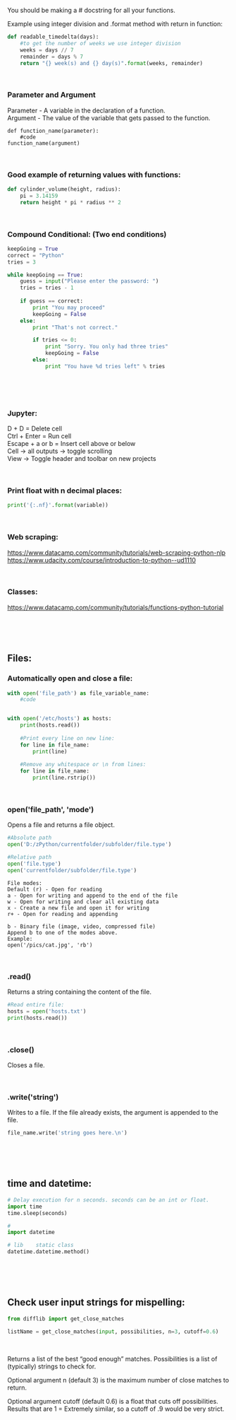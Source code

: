 You should be making a # docstring for all your functions.

Example using integer division and .format method with return in function:
```python
def readable_timedelta(days):
    #to get the number of weeks we use integer division
    weeks = days // 7
    remainder = days % 7
    return "{} week(s) and {} day(s)".format(weeks, remainder)
```

<br>

### Parameter and Argument
Parameter - A variable in the declaration of a function.  
Argument - The value of the variable that gets passed to the function.
```
def function_name(parameter):
    #code
function_name(argument)
```

<br>

### Good example of returning values with functions:
```python
def cylinder_volume(height, radius):
    pi = 3.14159
    return height * pi * radius ** 2
```

<br>

### Compound Conditional: (Two end conditions)
```python
keepGoing = True
correct = "Python"
tries = 3

while keepGoing == True:
    guess = input("Please enter the password: ")
    tries = tries - 1
    
    if guess == correct:
        print "You may proceed"
        keepGoing = False
    else:
        print "That's not correct."

        if tries <= 0:
            print "Sorry. You only had three tries"
            keepGoing = False
        else:
            print "You have %d tries left" % tries
```

<br>
<br>
<br>

### Jupyter:
D + D = Delete cell  
Ctrl + Enter = Run cell  
Escape + a or b = Insert cell above or below  
Cell -> all outputs -> toggle scrolling  
View -> Toggle header and toolbar on new projects

<br>

### Print float with n decimal places:
```python
print('{:.nf}'.format(variable))
```

<br>

### Web scraping:
https://www.datacamp.com/community/tutorials/web-scraping-python-nlp<br>
https://www.udacity.com/course/introduction-to-python--ud1110

<br>

### Classes:
https://www.datacamp.com/community/tutorials/functions-python-tutorial

<br>
<br>
<br>

## Files:
### Automatically open and close a file:
```python
with open('file_path') as file_variable_name:
    #code


with open('/etc/hosts') as hosts:
    print(hosts.read())
    
    #Print every line on new line:
    for line in file_name:
        print(line)
    
    #Remove any whitespace or \n from lines:
    for line in file_name:
        print(line.rstrip())
```

<br>

### open('file_path', 'mode')
Opens a file and returns a file object.
```python
#Absolute path
open('D:/zPython/currentfolder/subfolder/file.type')

#Relative path
open('file.type')
open('currentfolder/subfolder/file.type')
```
```
File modes:
Default (r) - Open for reading
a - Open for writing and append to the end of the file
w - Open for writing and clear all existing data
x - Create a new file and open it for writing
r+ - Open for reading and appending

b - Binary file (image, video, compressed file)
Append b to one of the modes above.
Example:
open('/pics/cat.jpg', 'rb')
```

<br>

### .read()
Returns a string containing the content of the file.
```python
#Read entire file:
hosts = open('hosts.txt')
print(hosts.read())
```

<br>

### .close()
Closes a file.

<br>

### .write('string')
Writes to a file. If the file already exists, the argument is appended to the file.
```python
file_name.write('string goes here.\n')
```

<br>
<br>
<br>

## time and datetime:
```python
# Delay execution for n seconds. seconds can be an int or float.
import time
time.sleep(seconds)

# 
import datetime

# lib    static class
datetime.datetime.method()
```

<br>
<br>
<br>

## Check user input strings for mispelling:
```python
from difflib import get_close_matches

listName = get_close_matches(input, possibilities, n=3, cutoff=0.6)
```

<br>

Returns a list of the best “good enough” matches. Possibilities is a list of (typically) strings to check for.

Optional argument n (default 3) is the maximum number of close matches to return.

Optional argument cutoff (default 0.6) is a float that cuts off possibilities. Results that are 1 = Extremely similar, so a cutoff of .9 would be very strict.
